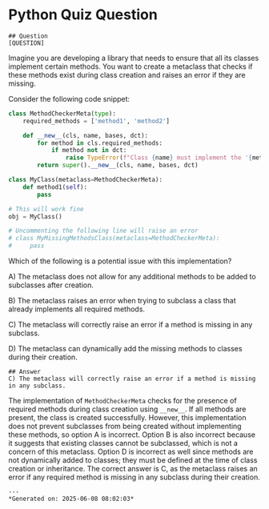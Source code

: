 # Python Quiz Question
    
    ## Question
    [QUESTION]
Imagine you are developing a library that needs to ensure that all its classes implement certain methods. You want to create a metaclass that checks if these methods exist during class creation and raises an error if they are missing.

Consider the following code snippet:

```python
class MethodCheckerMeta(type):
    required_methods = ['method1', 'method2']

    def __new__(cls, name, bases, dct):
        for method in cls.required_methods:
            if method not in dct:
                raise TypeError(f"Class {name} must implement the '{method}' method.")
        return super().__new__(cls, name, bases, dct)

class MyClass(metaclass=MethodCheckerMeta):
    def method1(self):
        pass

# This will work fine
obj = MyClass()

# Uncommenting the following line will raise an error
# class MyMissingMethodsClass(metaclass=MethodCheckerMeta):
#     pass
```

Which of the following is a potential issue with this implementation?

A) The metaclass does not allow for any additional methods to be added to subclasses after creation.

B) The metaclass raises an error when trying to subclass a class that already implements all required methods.

C) The metaclass will correctly raise an error if a method is missing in any subclass.

D) The metaclass can dynamically add the missing methods to classes during their creation.
    
    ## Answer
    C) The metaclass will correctly raise an error if a method is missing in any subclass.

The implementation of `MethodCheckerMeta` checks for the presence of required methods during class creation using `__new__`. If all methods are present, the class is created successfully. However, this implementation does not prevent subclasses from being created without implementing these methods, so option A is incorrect. Option B is also incorrect because it suggests that existing classes cannot be subclassed, which is not a concern of this metaclass. Option D is incorrect as well since methods are not dynamically added to classes; they must be defined at the time of class creation or inheritance. The correct answer is C, as the metaclass raises an error if any required method is missing in any subclass during their creation.
    
    ---
    *Generated on: 2025-06-08 08:02:03*
    